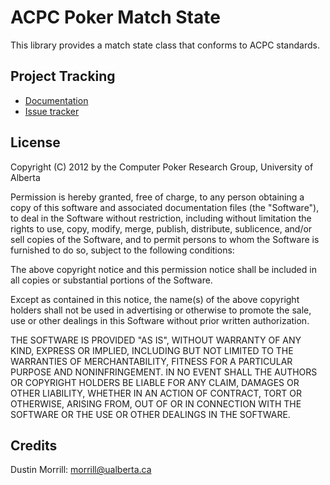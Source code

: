 ACPC Poker Match State
========

This library provides a match state class that conforms to ACPC standards.

Project Tracking
----------------

* [Documentation](http://www.ualberta.ca/~morrill/doc/acpc_poker_match_state)
* [Issue tracker](https://bitbucket.org/morrill/acpcpokermatchstate/issues?status=new&status=open)

License
-------

Copyright (C) 2012 by the Computer Poker Research Group, University of Alberta

Permission is hereby granted, free of charge, to any person obtaining a copy of
this software and associated documentation files (the "Software"), to deal in
the Software without restriction, including without limitation the rights to
use, copy, modify, merge, publish, distribute, sublicence, and/or sell copies
of the Software, and to permit persons to whom the Software is furnished to do
so, subject to the following conditions:

The above copyright notice and this permission notice shall be included in all
copies or substantial portions of the Software.

Except as contained in this notice, the name(s) of the above copyright holders
shall not be used in advertising or otherwise to promote the sale, use or other
dealings in this Software without prior written authorization.

THE SOFTWARE IS PROVIDED "AS IS", WITHOUT WARRANTY OF ANY KIND, EXPRESS OR
IMPLIED, INCLUDING BUT NOT LIMITED TO THE WARRANTIES OF MERCHANTABILITY,
FITNESS FOR A PARTICULAR PURPOSE AND NONINFRINGEMENT. IN NO EVENT SHALL THE
AUTHORS OR COPYRIGHT HOLDERS BE LIABLE FOR ANY CLAIM, DAMAGES OR OTHER
LIABILITY, WHETHER IN AN ACTION OF CONTRACT, TORT OR OTHERWISE, ARISING FROM,
OUT OF OR IN CONNECTION WITH THE SOFTWARE OR THE USE OR OTHER DEALINGS IN THE
SOFTWARE.

Credits
-------

Dustin Morrill: morrill@ualberta.ca
